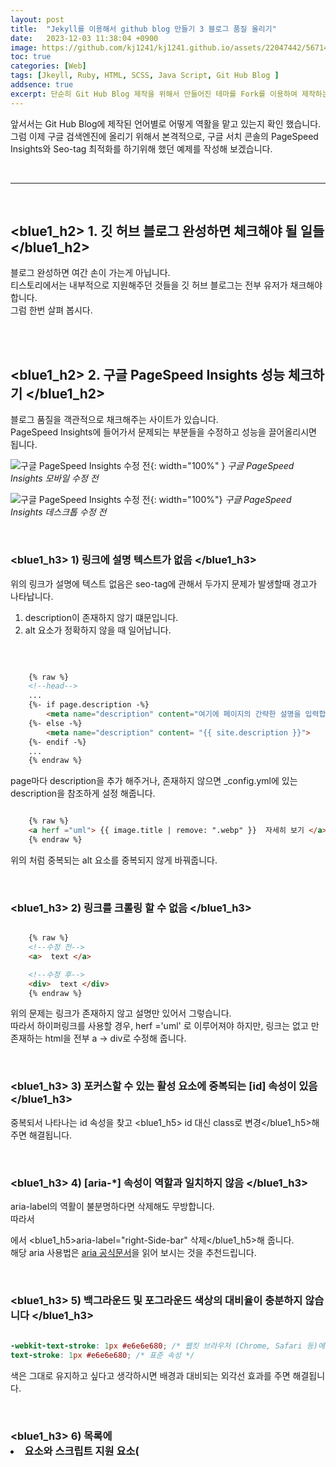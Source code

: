 ```yaml
---
layout: post
title:  "Jekyll를 이용해서 github blog 만들기 3 블로그 품질 올리기"
date:   2023-12-03 11:38:04 +0900
image: https://github.com/kj1241/kj1241.github.io/assets/22047442/5671456a-1f9f-4efe-9ed1-d446e592ca0e
toc: true
categories: [Web]
tags: [Jkeyll, Ruby, HTML, SCSS, Java Script, Git Hub Blog ]
addsence: true
excerpt: 단순히 Git Hub Blog 제작을 위해서 만들어진 테마를 Fork를 이용하여 제작하는 것이 아닌 Jekyll + Ruby + HTML + SCSS + Java Script를 사용하여 제작하는 방법을 설명하고 있습니다. 해당 과정은 블로그의 품질을 올리기위해 PageSpeed Insights와 Seo-tag 최적화하는 방법에 대해 설명하고 있습니다.
---
```


앞서서는 Git Hub Blog에 제작된 언어별로 어떻게 역활을 맡고 있는지 확인 했습니다.  
그럼 이제 구글 검색엔진에 올리기 위해서 본격적으로, 구글 서치 콘솔의 PageSpeed Insights와 Seo-tag 최적화를 하기위해 했던 예제를 작성해 보겠습니다.


<br>

---

<br>

## <blue1_h2> 1. 깃 허브 블로그 완성하면 체크해야 될 일들 </blue1_h2>
블로그 완성하면 여간 손이 가는게 아닙니다.  
티스토리에서는 내부적으로 지원해주던 것들을 깃 허브 블로그는 전부 유저가 채크해야 합니다.  
그럼 한번 살펴 봅시다.

<br>
<br>

## <blue1_h2> 2. 구글 PageSpeed Insights 성능 체크하기 </blue1_h2>

블로그 품질을 객관적으로 채크해주는 사이트가 있습니다.  
PageSpeed Insights에 들어가서 문제되는 부분들을 수정하고 성능을 끌어올리시면 됩니다.

![구글 PageSpeed Insights 수정 전](https://github.com/kj1241/kj1241.github.io/assets/22047442/edf188c1-7bce-41ba-9ec2-9706c99022f3){: width="100%" }
*구글 PageSpeed Insights 모바일 수정 전*


![구글 PageSpeed Insights 수정 전](https://github.com/kj1241/kj1241.github.io/assets/22047442/9d3318de-c79f-4dbb-ac16-86cd68236423){: width="100%"}
*구글 PageSpeed Insights 데스크톱 수정 전*

<br>

### <blue1_h3> 1) 링크에 설명 텍스트가 없음  </blue1_h3>

위의 링크가 설명에 텍스트 없음은 seo-tag에 관해서 두가지 문제가 발생할때 경고가 나타납니다.
1. description이 존재하지 않기 떄문입니다.
2. alt 요소가 정확하지 않을 때 일어납니다. 
  
<br>

```html

    {% raw %}
    <!--head-->
    ...
    {%- if page.description -%}
        <meta name="description" content="여기에 페이지의 간략한 설명을 입력합니다.">
    {%- else -%}
        <meta name="description" content= "{{ site.description }}">
    {%- endif -%}
    ...
    {% endraw %}

```
  
page마다 description을 추가 해주거나, 존재하지 않으면 _config.yml에 있는 description을 참조하게 설정 해줍니다.

  


```html 

    {% raw %}
    <a herf ="uml"> {{ image.title | remove: ".webp" }}  자세히 보기 </a> 
    {% endraw %}

```
  
위의 처럼 중복되는 alt 요소를 중복되지 않게 바꿔줍니다.  


  
<br>

### <blue1_h3> 2) 링크를 크롤링 할 수 없음  </blue1_h3>

```html

    {% raw %}
    <!--수정 전-->
    <a>  text </a>

    <!--수정 후-->
    <div>  text </div>
    {% endraw %}

```


위의 문제는 링크가 존재하지 않고 설명만 있어서 그렇습니다.  
따라서 하이퍼링크를 사용할 경우, herf ='uml' 로 이루어져야 하지만, 링크는 없고 만 존재하는 html을 전부 a → div로 수정해 줍니다.


<br>

### <blue1_h3> 3) 포커스할 수 있는 활성 요소에 중복되는 [id] 속성이 있음  </blue1_h3>

중복되서 나타나는 id 속성을 찾고 <blue1_h5> id 대신 class로 변경</blue1_h5>해 주면 해결됩니다.




<br>

### <blue1_h3> 4) [aria-*] 속성이 역할과 일치하지 않음  </blue1_h3>

aria-label의 역활이 불분명하다면 삭제해도 무방합니다.  
따라서 <div aria-label="right-Side-bar" id="right-side-bar"> 에서 <blue1_h5>aria-label="right-Side-bar" 삭제</blue1_h5>해 줍니다.  
해당 aria 사용법은 [aria 공식문서](https://developer.mozilla.org/en-US/docs/Web/Accessibility/ARIA/Roles/navigation_role)을 읽어 보시는 것을 추천드립니다.


<br>

### <blue1_h3> 5) 백그라운드 및 포그라운드 색상의 대비율이 충분하지 않습니다  </blue1_h3>


```scss
   
-webkit-text-stroke: 1px #e6e6e680; /* 웹킷 브라우저 (Chrome, Safari 등)에서 사용 */
text-stroke: 1px #e6e6e680; /* 표준 속성 */

```
색은 그대로 유지하고 싶다고 생각하시면 배경과 대비되는 외각선 효과를 주면 해결됩니다.


<br>

### <blue1_h3> 6) 목록에 <li> 요소와 스크립트 지원 요소(<script> 및 <template>)만 포함되지 않음  </blue1_h3>


```html

<!--수정 전-->
{% raw %}
<ul>
   <li>
        <a id="categories_title" href="{{ site.data._categories.url | relative_url }}">
            {{ site.data._categories.categories_title }} ({{site.posts | size}})
         </a>
        {% for item in site.data._categories.categories_list %}
            <dlv id="categories_list">
                <ul>
                    <li>
                        <div id="categories_item"> <!--href="{{ item.url }}"-->
                            {{ item.title }} 
                        </div>
                    </li>
                    <dlv id="categories_sub">
                        <ul>
                            {% for subitem in item.categories_sub_list %}
                                <li>
                                    <a href="{{ subitem.url }}">
                                        {{ subitem.title }} ({{site.categories[subitem.title] | size}})
                                    </a>
                                </li>
                            {% endfor %}
                        </ul>
                    </dlv>
                </ul>
            </dlv>
        {% endfor %}
    </li>
</ul>
{% endraw %}

```


```html

<!--수정 후-->
{% raw %}
<div id="categories">
    <ul>
        <li id="categories_li">
            <a id="categories_title" href="{{ site.data._categories.url | relative_url }}">
                {{ site.data._categories.categories_title }} ({{ site.posts | size }})
            </a>
             <ul id="categories_list">
                {% for item in site.data._categories.categories_list %}
                    <li id="categories_list_li">
                        <div id="categories_item">
                            {{ item.title }}
                            <ul id="categories_sub">
                                {% for subitem in item.categories_sub_list %}
                                    <li>
                                        <a href="{{ subitem.url }}">
                                            {{ subitem.title }} ({{ site.categories[subitem.title] | size }})
                                        </a>
                                    </li>
                                {% endfor %}
                            </ul>
                        </div>
                    </li>
                {% endfor %}
            </ul>
        </li>
    </ul>
</div>
{% endraw %}

```

위의 내용처럼 ul 또는 ol 안에 div 혹은 dlv가 존재하면 안됩니다.  
따라서 구조를 아래와 같이 전부 바꿔줍니다.  


<br>

### <blue1_h3> 7) 사용하지 않는 자바스크립트 줄이기  </blue1_h3>

```java 

{% raw %}
<!-- Google Tag Manager (noscript) -->
    <noscript><iframe src="https://www.googletagmanager.com/ns.html?id=GTM-5KWD8S2B"  height="0" width="0" style="display:none;visibility:hidden"></iframe></noscript>  
<!-- End Google Tag Manager (noscript) -->
{% endraw %}

```


```java

{% raw %}
{%- include google/google-analytics.html -%}
{% endraw %}

```

해당 사용되지 않는 자바 스크립트를 전부 삭제 해줍니다.  

<br>

### <blue1_h3> 8) 차세대 형식을 사용해 이미지 제공하기  </blue1_h3>

이미지확장자 형식인 png를 webp로 형식으로 변환 해주면 해결 됩니다.



<br>

### <blue1_h3> 9) 오프스크린 이미지 지연하기  </blue1_h3>


```html 

{% raw %}
<img src="image.jpg" alt="대체 텍스트" loading="lazy">
{% endraw %}

```

위와 같이 만약 페이지가 노출되지 않는 이미지를 로딩시키려고 한다면 lazy 속성을 주어서 지연시키면 됩니다.  


<br>

### <blue1_h3> 10) 결과물  </blue1_h3>

![구글 PageSpeed Insights  데스크톱 수정 후](https://github.com/kj1241/kj1241.github.io/assets/22047442/7702b0b5-db1c-4878-b7d8-c7f97711e53c){: width="100%"}
*구글 PageSpeed Insights  데스크톱 수정 후*
  
![구글 PageSpeed Insights  모바일 수정 후](https://github.com/kj1241/kj1241.github.io/assets/22047442/5671456a-1f9f-4efe-9ed1-d446e592ca0e){: width="100%"}
*구글 PageSpeed Insights  모바일 수정 후*
  

<br>
<br>

## <blue1_h2> 3. Seo-tag 최적화 하기 </blue1_h2>

구글 검색에 올릴려면 Seo-tag를 최적화 할 필요가 있습니다.  
그럼 Seo-tag를 최적화 하는 방법에 대해서 알아보도록 합시다.


<br>

### <blue1_h3> 1) 제목과 설명 </blue1_h3>

```html

{% raw %}
    <title>
        {{ page.title | default: site.title | escape }}
    </title>
{% endraw %}

```

위와 같이 포스트의 제목을 설정해 주었습니다.

```html

    {% raw %}
        <meta name="description" content="{{ page.excerpt | default: site.description | strip_html | normalize_whitespace | escape }}">
    {% endraw %}

```

또한 해당 설명을 메타 테그로 설정해 두었습니다.  

```html

  {% raw %}
  {% if page.tags %}
    <meta name="keywords" content="{{ page.tags | join: ', ' }}">
  {% endif %}
  {% endraw %}

```

해당 키워드도 메타 태그로 설정해 두었습니다.


<br>

### <blue1_h3> 2) sitemap </blue1_h3>

웹사이트 전체 구조를 담고있습니다.  

```xml

{% raw %}
---
layout: null
---

<?xml version="1.0" encoding="UTF-8"?>
<urlset xmlns:xsi="http://www.w3.org/2001/XMLSchema-instance"
        xsi:schemaLocation="http://www.sitemaps.org/schemas/sitemap/0.9 http://www.sitemaps.org/schemas/sitemap/0.9/sitemap.xsd"
        xmlns="http://www.sitemaps.org/schemas/sitemap/0.9">
    {% for post in site.posts %}
    <url>
        <loc>{{ site.url | remove: '/'}}{{ post.url | remove: '.html' }}</loc>
        {% if post.lastmod == null %}
        <lastmod>{{ post.date | date_to_xmlschema }}</lastmod>
        {% else %}
        <lastmod>{{ post.lastmod | date_to_xmlschema }}</lastmod>
        {% endif %}

        {% if post.sitemap.changefreq == null %}
        <changefreq>weekly</changefreq>
        {% else %}
        <changefreq>{{ post.sitemap.changefreq }}</changefreq>
        {% endif %}

        {% if post.sitemap.priority == null %}
        <priority>0.5</priority>
        {% else %}
        <priority>{{ post.sitemap.priority }}</priority>
        {% endif %}

    </url>
    {% endfor %}
</urlset>
{% endraw %}

```

사이트맵을 jekyll-sitemap 플러그 인으로 설정해도 되지만 xml파일을 만들어서 설정하였습니다.  
원하는 도메인이 전부 다름으로 처음하시는 분은 xml파일 만들기 보다는 플러그인 받으시는 것을 추천 드립니다.   

<br>

### <blue1_h3> 3) robots.txt </blue1_h3>

```txt

User-agent: Googlebot
Disallow: /Game_Jam/
Disallow: /Hackaton/
Disallow: /DirectX/
Disallow: /WinAPI/
Disallow: /Unity_TP/
Disallow: /Unreal_TP/
Disallow: /Server_TP/
Disallow: /AI/
Disallow: /Data_Base/
Disallow: /3Ds_Max/
Disallow: /Hackaton/
Disallow: /Houdini/
Disallow: /Tstory_Skin/
Disallow: /Git_Hub_Blog/

User-agent: Bingbot
Disallow: /Game_Jam/
Disallow: /Hackaton/
Disallow: /DirectX/
Disallow: /WinAPI/
Disallow: /Unity_TP/
Disallow: /Unreal_TP/
Disallow: /Server_TP/
Disallow: /AI/
Disallow: /Data_Base/
Disallow: /3Ds_Max/
Disallow: /Hackaton/
Disallow: /Houdini/
Disallow: /Tstory_Skin/
Disallow: /Git_Hub_Blog/

User-agent: *
Disallow: / 

Sitemap: https://kj1241.github.io/sitemap.xml

```

구글 봇과 빙봇의 접근만 허용하고 너머지 로봇의 접근을 허용하지 않기 위해 설정하였습니다.  
그리고 특정 포트폴리오용 사이트는 로봇이 접근하지 못하도록 설정하였습니다.  


<br>

### <blue1_h3> 4) Open Graph Tags </blue1_h3>

포스트가 소셜 사이트에 링크 되었을때 표시되는 내용에 대해 작업을 해야합니다.  
Open Graph Tags 프로토콜에 대해서 작업해줘야 할 필요성이 있습니다.  

위의 방법도 두가지가 있습니다.  
1. jekyll-seo-tag 플러그 인을 사용하여 관리하는 방법이 있습니다.
2. 직접 코드를 작성하는 방법이 있습니다.

```html

{% raw %}
    {%- seo -%} 
{% endraw %}

```

위의 방식 처럼 플러그인을 통하여 작성하셔도 됩니다.  


```html

{% raw %}
<meta name="og:site_name" content="{{ site.title }}" />
<meta name="og:title" content="{{ page.title | default: site.title | escape }}" />
<meta
  name="og:description"
  content="{{ page.excerpt | default: site.description | strip_html | normalize_whitespace | escape }}"
/>
<meta name="og:type" content="website" />
<meta name="og:url" content="{{ page.url | absolute_url }}" />
<meta
  name="og:image"
  content="{{ page.img }}"
/>
{% endraw %}

```
이처럼 [Open Graph 공식 사이트](https://ogp.me/)를 확인하시고 직접 작성하셔도 됩니다.  


<br>

### <blue1_h3> 5) favicon 추가하기 </blue1_h3>


```html

{% raw %}
      <link rel="icon" href="{{ '/assets/img/profile_img256px.ico' | relative_url }}">
{% endraw %}

```

브랜드 품질을 올리기위해서 추가해야하는 파비콘입니다.  
ICO는 다양한 크기를 담고 있음으로 상관없기 때문에 하나만 지정해두면 됩니다.




<br>

---

<br>

위의 정도만 하시면 기본적으로 검색엔진에 올려 놓을 준비는 완료되었습니다.  
다음 편에서는 블로그를 작성하면서 일어났던 트러블 슈팅과 마크다운 작성 팁으로 돌아오겠습니다.  
읽어주셔서 감사합니다.